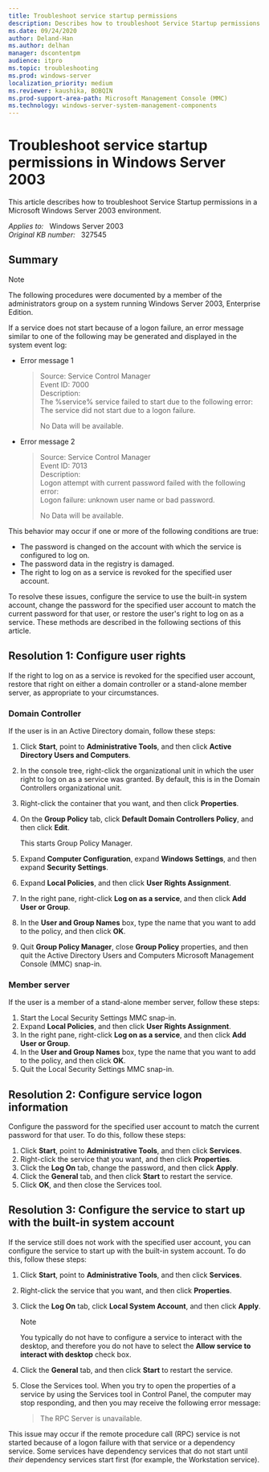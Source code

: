 ```yaml
---
title: Troubleshoot service startup permissions
description: Describes how to troubleshoot Service Startup permissions in a Windows Server 2003 environment.
ms.date: 09/24/2020
author: Deland-Han
ms.author: delhan
manager: dscontentpm
audience: itpro
ms.topic: troubleshooting
ms.prod: windows-server
localization_priority: medium
ms.reviewer: kaushika, BOBQIN
ms.prod-support-area-path: Microsoft Management Console (MMC)
ms.technology: windows-server-system-management-components
---
```

# Troubleshoot service startup permissions in Windows Server 2003  

This article describes how to troubleshoot Service Startup permissions in a Microsoft Windows Server 2003 environment.

_Applies to:_ &nbsp; Windows Server 2003  
_Original KB number:_ &nbsp; 327545

## Summary

> [!NOTE]
> The following procedures were documented by a member of the administrators group on a system running Windows Server 2003, Enterprise Edition.

If a service does not start because of a logon failure, an error message similar to one of the following may be generated and displayed in the system event log:

- Error message 1

    > Source: Service Control Manager  
    Event ID: 7000  
    Description:  
    The %service% service failed to start due to the following error:  
    The service did not start due to a logon failure.  
    >
    > No Data will be available.

- Error message 2

    > Source: Service Control Manager  
    Event ID: 7013  
    Description:  
    Logon attempt with current password failed with the following error:  
    Logon failure: unknown user name or bad password.  
    >
    > No Data will be available.

This behavior may occur if one or more of the following conditions are true:

- The password is changed on the account with which the service is configured to log on.
- The password data in the registry is damaged.
- The right to log on as a service is revoked for the specified user account.

To resolve these issues, configure the service to use the built-in system account, change the password for the specified user account to match the current password for that user, or restore the user's right to log on as a service. These methods are described in the following sections of this article.

## Resolution 1: Configure user rights

If the right to log on as a service is revoked for the specified user account, restore that right on either a domain controller or a stand-alone member server, as appropriate to your circumstances.

### Domain Controller

If the user is in an Active Directory domain, follow these steps:

1. Click **Start**, point to **Administrative Tools**, and then click **Active Directory Users and Computers**.
2. In the console tree, right-click the organizational unit in which the user right to log on as a service was granted. By default, this is in the Domain Controllers organizational unit.
3. Right-click the container that you want, and then click **Properties**.
4. On the **Group Policy** tab, click **Default Domain Controllers Policy**, and then click **Edit**.

    This starts Group Policy Manager.
5. Expand **Computer Configuration**, expand **Windows Settings**, and then expand **Security Settings**.
6. Expand **Local Policies**, and then click **User Rights Assignment**.
7. In the right pane, right-click **Log on as a service**, and then click **Add User or Group**.
8. In the **User and Group Names** box, type the name that you want to add to the policy, and then click **OK**.
9. Quit **Group Policy Manager**, close **Group Policy** properties, and then quit the Active Directory Users and Computers Microsoft Management Console (MMC) snap-in.

### Member server

If the user is a member of a stand-alone member server, follow these steps:

1. Start the Local Security Settings MMC snap-in.
2. Expand **Local Policies**, and then click **User Rights Assignment**.
3. In the right pane, right-click **Log on as a service**, and then click **Add User or Group**.
4. In the **User and Group Names** box, type the name that you want to add to the policy, and then click **OK**.
5. Quit the Local Security Settings MMC snap-in.

## Resolution 2: Configure service logon information

Configure the password for the specified user account to match the current password for that user. To do this, follow these steps:

1. Click **Start**, point to **Administrative Tools**, and then click **Services**.
2. Right-click the service that you want, and then click **Properties**.
3. Click the **Log On** tab, change the password, and then click **Apply**.
4. Click the **General** tab, and then click **Start** to restart the service.
5. Click **OK**, and then close the Services tool.

## Resolution 3: Configure the service to start up with the built-in system account

If the service still does not work with the specified user account, you can configure the service to start up with the built-in system account. To do this, follow these steps:

1. Click **Start**, point to **Administrative Tools**, and then click **Services**.
2. Right-click the service that you want, and then click **Properties**.
3. Click the **Log On** tab, click **Local System Account**, and then click **Apply**.

    > [!NOTE]
    > You typically do not have to configure a service to interact with the desktop, and therefore you do not have to select the **Allow service to interact with desktop** check box.

4. Click the **General** tab, and then click **Start** to restart the service.
5. Close the Services tool. When you try to open the properties of a service by using the Services tool in Control Panel, the computer may stop responding, and then you may receive the following error message:

    > The RPC Server is unavailable.

This issue may occur if the remote procedure call (RPC) service is not started because of a logon failure with that service or a dependency service. Some services have dependency services that do not start until *their* dependency services start first (for example, the Workstation service).
